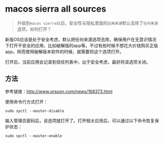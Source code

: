 # macos sierra all sources

> 升级到`macos sierra`以后，安全性与隐私里面的`应用来源`默认去除了`任何来源`选项，如何打开？

新版OS应该是处于安全考虑，默认把任何来源选项去除，确保用户在无意识情况下打开不安全的应用，比如破解版的app等。不过有些时候不想花大价钱购买正版app，转而使用破解版本软件的时候，就需要将这个选项打开。

打开后，当前应用会记录到信任列表中，出于安全考虑，最好将该选项关闭。

## 方法

参考链接：<http://www.orsoon.com/news/168373.html>

使用命令行方式打开：

    sudo spctl --master-disable

输入管理员密码后，该选项就打开了。打开相关应用后，可以通过以下命令恢复保护状态：

    sudo spctl --master-enable

